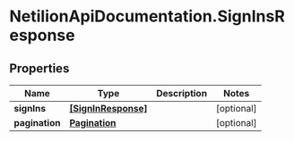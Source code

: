 # NetilionApiDocumentation.SignInsResponse

## Properties
Name | Type | Description | Notes
------------ | ------------- | ------------- | -------------
**signIns** | [**[SignInResponse]**](SignInResponse.md) |  | [optional] 
**pagination** | [**Pagination**](Pagination.md) |  | [optional] 


